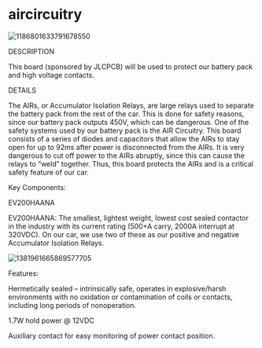 # aircircuitry
![1186801633791678550](https://user-images.githubusercontent.com/14287399/197921484-f6ce370c-88e8-47e5-bf24-1b4f0ed5f148.png)

DESCRIPTION

This board (sponsored by JLCPCB) will be used to protect our battery pack and high voltage contacts.

DETAILS

The AIRs, or Accumulator Isolation Relays, are large relays used to separate the battery  pack from the rest of the car. This is done for safety reasons, since our battery pack outputs 450V, which can be dangerous. One of the safety systems used by our battery pack is the AIR Circuitry. This board consists of a series of diodes and capacitors that allow the AIRs to stay open for up to 92ms after power is disconnected from the AIRs. It is very dangerous to cut off power to the AIRs abruptly, since this can cause the relays to “weld” together. Thus, this board protects the AIRs and is a critical safety feature of our car.

Key Components: 

EV200HAANA

EV200HAANA: The smallest, lightest weight, lowest cost sealed contactor in the industry with its current rating (500+A carry, 2000A interrupt at 320VDC). On our car, we use two of these as our positive and negative Accumulator Isolation Relays. 

![1381961665869577705](https://user-images.githubusercontent.com/14287399/197921187-de425435-25bc-479c-8aa5-5dbac330ff75.png)


Features:

Hermetically sealed – intrinsically safe, operates in explosive/harsh environments with no oxidation or contamination of coils or contacts, including long periods of nonoperation.

1.7W hold power @ 12VDC

Auxiliary contact for easy monitoring of power contact position. 
